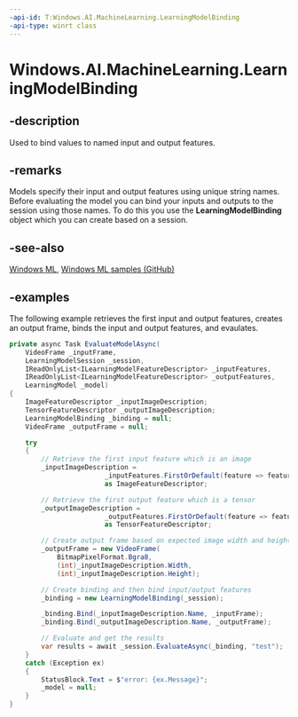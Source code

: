 ```yaml
---
-api-id: T:Windows.AI.MachineLearning.LearningModelBinding
-api-type: winrt class
---
```


<!-- Class syntax.
public class LearningModelBinding : IIterable<Object>>, IMapView<Object>
-->

# Windows.AI.MachineLearning.LearningModelBinding

## -description
Used to bind values to named input and output features.

## -remarks
Models specify their input and output features using unique string names.   Before evaluating the model you can bind your inputs and outputs to the session using those names. To do this you use the **LearningModelBinding** object which you can create based on a session.

## -see-also
[Windows ML](https://docs.microsoft.com/windows/ai/), [Windows ML samples (GitHub)](https://github.com/Microsoft/Windows-Machine-Learning/tree/master)

## -examples
The following example retrieves the first input and output features, creates an output frame, binds the input and output features, and evaulates.

```csharp
private async Task EvaluateModelAsync(
    VideoFrame _inputFrame, 
    LearningModelSession _session, 
    IReadOnlyList<ILearningModelFeatureDescriptor> _inputFeatures, 
    IReadOnlyList<ILearningModelFeatureDescriptor> _outputFeatures,
    LearningModel _model)
{
    ImageFeatureDescriptor _inputImageDescription;
    TensorFeatureDescriptor _outputImageDescription;
    LearningModelBinding _binding = null;
    VideoFrame _outputFrame = null;

    try
    {
        // Retrieve the first input feature which is an image
        _inputImageDescription =
                        _inputFeatures.FirstOrDefault(feature => feature.Kind == LearningModelFeatureKind.Image)
                        as ImageFeatureDescriptor;

        // Retrieve the first output feature which is a tensor
        _outputImageDescription =
                        _outputFeatures.FirstOrDefault(feature => feature.Kind == LearningModelFeatureKind.Tensor)
                        as TensorFeatureDescriptor;

        // Create output frame based on expected image width and height
        _outputFrame = new VideoFrame(
            BitmapPixelFormat.Bgra8, 
            (int)_inputImageDescription.Width, 
            (int)_inputImageDescription.Height);

        // Create binding and then bind input/output features
        _binding = new LearningModelBinding(_session);

        _binding.Bind(_inputImageDescription.Name, _inputFrame);
        _binding.Bind(_outputImageDescription.Name, _outputFrame);

        // Evaluate and get the results
        var results = await _session.EvaluateAsync(_binding, "test");
    }
    catch (Exception ex)
    {
        StatusBlock.Text = $"error: {ex.Message}";
        _model = null;
    }
}
```
